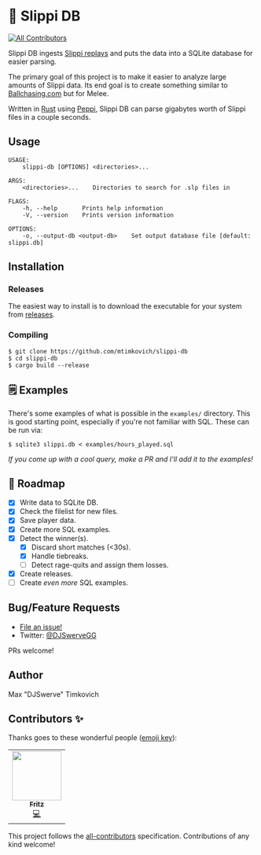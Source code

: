 # 🐸 Slippi DB
<!-- ALL-CONTRIBUTORS-BADGE:START - Do not remove or modify this section -->
[![All Contributors](https://img.shields.io/badge/all_contributors-1-orange.svg?style=flat-square)](#contributors-)
<!-- ALL-CONTRIBUTORS-BADGE:END -->

Slippi DB ingests [Slippi replays][slippi] and puts the data into a SQLite database for easier parsing.

The primary goal of this project is to make it easier to analyze large amounts of Slippi data. Its end goal is to create something similar to [Ballchasing.com][ballchasing] but for Melee.

Written in [Rust][rust] using [Peppi][peppi], Slippi DB can parse gigabytes worth of Slippi files in a couple seconds.

## Usage

```
USAGE:
    slippi-db [OPTIONS] <directories>...

ARGS:
    <directories>...    Directories to search for .slp files in

FLAGS:
    -h, --help       Prints help information
    -V, --version    Prints version information

OPTIONS:
    -o, --output-db <output-db>    Set output database file [default: slippi.db]
```

## Installation

### Releases

The easiest way to install is to download the executable for your system from [releases](https://github.com/mtimkovich/slippi-db/releases).

### Compiling

```shell
$ git clone https://github.com/mtimkovich/slippi-db
$ cd slippi-db
$ cargo build --release
```

## 🗒️ Examples

There's some examples of what is possible in the `examples/` directory. This is good starting point, especially if you're not familiar with SQL. These can be run via:

```shell
$ sqlite3 slippi.db < examples/hours_played.sql
```

*If you come up with a cool query, make a PR and I'll add it to the examples!*

## 🚧 Roadmap

- [x] Write data to SQLite DB.
- [x] Check the filelist for new files.
- [x] Save player data.
- [x] Create more SQL examples.
- [x] Detect the winner(s).
  - [x] Discard short matches (<30s).
  - [x] Handle tiebreaks.
  - [ ] Detect rage-quits and assign them losses.
- [x] Create releases.
- [ ] Create *even more* SQL examples.

## Bug/Feature Requests

* [File an issue!](https://github.com/mtimkovich/slippi-db/issues)
* Twitter: [@DJSwerveGG][twitter]

PRs welcome!

## Author
Max "DJSwerve" Timkovich

[slippi]: https://github.com/project-slippi/slippi-wiki/blob/master/SPEC.md
[peppi]: https://github.com/hohav/peppi
[rust]: https://www.rust-lang.org/
[ballchasing]: https://ballchasing.com
[twitter]: https://twitter.com/DJSwerveGG

## Contributors ✨

Thanks goes to these wonderful people ([emoji key](https://allcontributors.org/docs/en/emoji-key)):

<!-- ALL-CONTRIBUTORS-LIST:START - Do not remove or modify this section -->
<!-- prettier-ignore-start -->
<!-- markdownlint-disable -->
<table>
  <tr>
    <td align="center"><a href="https://github.com/FritzX6"><img src="https://avatars.githubusercontent.com/u/931724?v=4?s=100" width="100px;" alt=""/><br /><sub><b>Fritz</b></sub></a><br /><a href="https://github.com/mtimkovich/slippi-db/commits?author=FritzX6" title="Code">💻</a></td>
  </tr>
</table>

<!-- markdownlint-restore -->
<!-- prettier-ignore-end -->

<!-- ALL-CONTRIBUTORS-LIST:END -->

This project follows the [all-contributors](https://github.com/all-contributors/all-contributors) specification. Contributions of any kind welcome!
